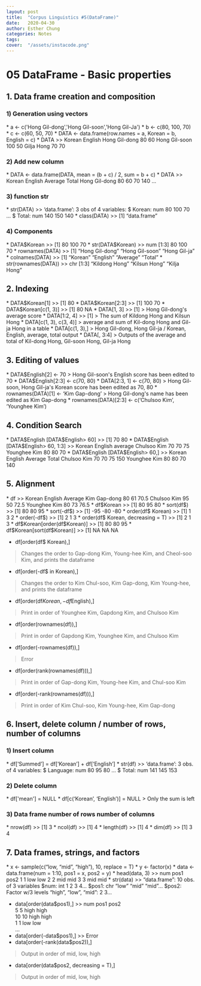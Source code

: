 ```yaml
---
layout: post
title:  "Corpus Linguistics #5(DataFrame)"
date:   2020-04-30
author: Esther Chung
categories: Notes
tags:	
cover:  "/assets/instacode.png"
---
```


<h1>05 DataFrame - Basic properties</h1>
<h2>1. Data frame creation and composition</h2>
<h3>1) Generation using vectors</h3>
* a <- c('Hong Gil-dong','Hong Gil-soon','Hong Gil-Ja')
* b <- c(80, 100, 70)
* c <- c(60, 50, 70)
* DATA <- data.frame(row.names = a, Korean = b, English = c)
* DATA >> Korean English     
 Hong Gil-dong 80 60     
 Hong Gil-soon 100 50     
 Gilja Hong 70 70     

<h3>2) Add new column</h3>
* DATA <- data.frame(DATA, mean = (b + c) / 2, sum = b + c)
* DATA >> Korean English Average Total     
 Hong Gil-dong 80 60 70 140     
 …     
 
<h3>3) function str</h3>
* str(DATA) >> ‘data.frame’: 3 obs of 4 variables:     
 $ Korean: num 80 100 70     
 …     
 $ Total: num 140 150 140     
* class(DATA) >> [1] “data.frame”

<h3>4) Components</h3>
* DATA$Korean >> [1] 80 100 70
* str(DATA$Korean) >> num [1:3] 80 100 70
* rownames(DATA) >> [1] “Hong Gil-dong” “Hong Gil-soon” “Hong Gil-ja”
* colnames(DATA) >> [1] “Korean” “English” “Average” “Total”
* str(rownames(DATA)) >> chr [1:3] “Kildong Hong” “Kilsun Hong” “Kilja Hong”

<h2>2. Indexing</h2>
* DATA$Korean[1] >> [1] 80
* DATA$Korean[2:3] >> [1] 100 70
* DATA$Korean[c(1, 3)] >> [1] 80 NA
* DATA[1, 3] >> [1] 
> Hong Gil-dong's average score
* DATA[1:2, 4] >> [1] 
> The sum of Kildong Hong and Kilsun Hong
* DATA[c(1, 3), c(3, 4)] 
> average and sum of Kil-dong Hong and Gil-ja Hong in a table
* DATA[c(1, 3),] 
> Hong Gil-dong, Hong Gil-ja / Korean, English, average, total output
* DATA[, 3:4] 
> Outputs of the average and total of Kil-dong Hong, Gil-soon Hong, Gil-ja Hong

<h2>3. Editing of values</h2>
* DATA$English[2] <- 70 
> Hong Gil-soon's English score has been edited to 70
* DATA$English[2:3] <- c(70, 80)
* DATA[2:3, 1] <- c(70, 80) 
> Hong Gil-soon, Hong Gil-ja's Korean score has been edited as 70, 80
* rownames(DATA)[1] <- ‘Kim Gap-dong’ 
> Hong Gil-dong's name has been edited as Kim Gap-dong
* rownames(DATA)[2:3] <- c(‘Chulsoo Kim’, ‘Younghee Kim’)

<h2>4. Condition Search</h2>
* DATA$English [DATA$English> 60] >> [1] 70 80
* DATA$English [DATA$English> 60, 1:3] >> Korean English average     
 Chulsoo Kim 70 70 75     
 Younghee Kim 80 80 70     
* DATA$English [DATA$English> 60,] >> Korean English Average Total     
 Chulsoo Kim 70 70 75 150     
 Younghee Kim 80 80 70 140     

<h2>5. Alignment</h2>
* df >> Korean English Average     
 Kim Gap-dong 80 61 70.5     
 Chulsoo Kim 95 50 72.5     
 Younghee Kim 80 73 76.5     
* df$Korean >> [1] 80 95 80
* sort(df$) >> [1] 80 80 95
* sort(-df$) >> [1] -95 -80 -80
* order(df$ Korean) >> [1] 1 3 2
* order(-df$) >> [1] 2 1 3
* order(df$ Korean, decreasing = T) >> [1] 2 1 3
* df$Korean[order(df$Korean)] >> [1] 80 80 95
* df$Korean[sort(df$Korean)] >> [1] NA NA NA

* df[order(df$ Korean),]     
> Changes the order to Gap-dong Kim, Young-hee Kim, and Cheol-soo Kim, and prints the dataframe
* df[order(-df$ in Korean),]     
> Changes the order to Kim Chul-soo, Kim Gap-dong, Kim Young-hee, and prints the dataframe
* df[order(df$Korean, -df$English),]    
> Print in order of Younghee Kim, Gapdong Kim, and Chulsoo Kim
     
* df[order(rownames(df)),]      
> Print in order of Gapdong Kim, Younghee Kim, and Chulsoo Kim
* df[order(-rownames(df)),]      
> Error
* df[order(rank(rownames(df))),]      
> Print in order of Gap-dong Kim, Young-hee Kim, and Chul-soo Kim
* df[order(-rank(rownames(df))),]      
> Print in order of Kim Chul-soo, Kim Young-hee, Kim Gap-dong


<h2>6. Insert, delete column / number of rows, number of columns</h2>
<h3>1) Insert column</h3>
* df[‘Summed’] = df[‘Korean’] + df[‘English’]
* str(df) >> ‘data.frame’: 3 obs. of 4 variables:
 $ Language: num 80 95 80      
 …      
 $ Total: num 141 145 153      

<h3>2) Delete column</h3>
* df['mean'] = NULL
* df[c(‘Korean’, ‘English’)] = NULL       
 > Only the sum is left

<h3>3) Data frame number of rows number of columns</h3>
* nrow(df) >> [1] 3
* ncol(df) >> [1] 4
* length(df) >> [1] 4
* dim(df) >> [1] 3 4

<h2>7. Data frames, strings, and factors</h2>
* x <- sample(c(“low, “mid”, “high”), 10, replace = T)
* y <- factor(x)
* data <- data.frame(num = 1:10, pos1 = x, pos2 = y)
* head(data, 3) >> num pos1 pos2     
 1 1 low low     
 2 2 mid mid     
 3 3 mid mid     
* str(data) >> “data.frame”: 10 obs. of 3 variables     
 $num: int 1 2 3 4…     
 $pos1: chr “low” “mid” “mid”…     
 $pos2: Factor w/3 levels “high”, “low”, “mid”: 2 3…     
      
* data[order(data$pos1),] >> num pos1 pos2     
 5 5 high high     
 10 10 high high     
 1 1 low low     
 …
* data[order(-data$pos1),] >> Error
* data[order(-rank(data$pos2)),]      
> Output in order of mid, low, high
* data[order(data$pos2, decreasing = T),]      
> Output in order of mid, low, high
